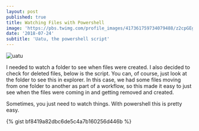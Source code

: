 ```yaml
---
layout: post
published: true
title: Watching Files with Powershell
image: 'https://pbs.twimg.com/profile_images/417361759734079488/z2cpGEgT.jpeg'
date: '2018-07-24'
subtitle: 'Uatu, the powershell script'
---
```

![uatu](https://www.cheatsheet.com/wp-content/uploads/2016/09/The-Watcher-Marvel-Comics.jpg)

I needed to watch a folder to see when files were created. I also decided to check for deleted files, below is the script. You can, of course, just look at the folder to see this in explorer. In this case, we had some files moving from one folder to another as part of a workflow, so this made it easy to just see when the files were coming in and getting removed and created.

Sometimes, you just need to watch things. With powershell this is pretty easy.


{% gist bf8419a82dbc6de5c4a7b160256d446b %}
